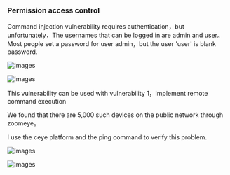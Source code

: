 ### Permission access control
Command injection vulnerability requires authentication，but unfortunately，The usernames that can be logged in are admin and user。
Most people set a password for user admin，but the user 'user' is blank password.

![images](https://github.com/WhooAmii/iot/blob/master/2018/DIR-825/16.png)

![images](https://github.com/WhooAmii/iot/blob/master/2018/DIR-825/17.png)

This vulnerability can be used with vulnerability 1，Implement remote command execution

We found that there are 5,000 such devices on the public network through zoomeye。

I use the ceye platform and the ping command to verify this problem.

![images](https://github.com/WhooAmii/iot/blob/master/2018/DIR-825/14.png)

![images](https://github.com/WhooAmii/iot/blob/master/2018/DIR-825/15.png)
